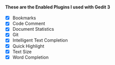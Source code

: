 #### These are the Enabled Plugins I used with Gedit 3
- [x] Bookmarks
- [x] Code Comment
- [x] Document Statistics
- [x] Git
- [x] Intelligent Text Completion
- [x] Quick Highlight
- [x] Text Size
- [x] Word Completion
